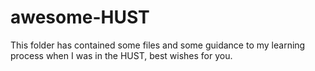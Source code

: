 # awesome-HUST
This folder has contained some files and some guidance to my learning process when I was in the HUST, best wishes for you.
